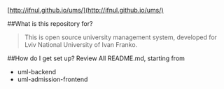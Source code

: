 [http://ifnul.github.io/ums/](http://ifnul.github.io/ums/)

##What is this repository for?
>This is open source university management system, developed for Lviv National University of Ivan Franko.

##How do I get set up?
Review All README.md, starting from

* uml-backend
* uml-admission-frontend
